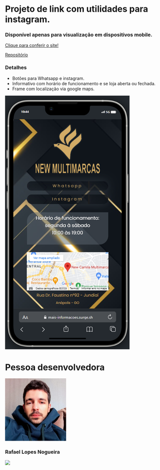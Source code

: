 # Projeto de link com utilidades para instagram.

### Disponível apenas para visualização em dispositivos mobile.

[Clique para conferir o site!](https://mais-informacoes.surge.sh/)

[Repositório](https://github.com/Rlopesn/new-multimarcas)

### Detalhes
- Botões para Whatsapp e instagram.
- Informativo com horário de funcionamento e se loja aberta ou fechada.
- Frame com localização via google maps.


![home](../vite-project/public/image/readme.png)

# Pessoa desenvolvedora

<img style="width:200px" src="../vite-project/public/image/PessoaAutora.png" alt="Rafael, pessoa autora">

### Rafael Lopes Nogueira

<a href="https://www.linkedin.com/in/rafaellopesn/" target="_blank"><img src="https://img.shields.io/badge/-LinkedIn-%230077B5?style=for-the-badge&logo=linkedin&logoColor=white" target="_blank"></a>

